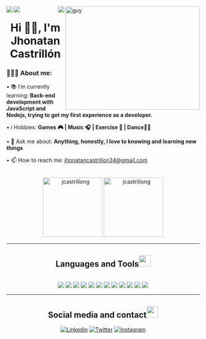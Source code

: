 <img align="right" height="270px" alt="guy" width="350" src="https://i.pinimg.com/originals/e4/26/70/e426702edf874b181aced1e2fa5c6cde.gif" />

<img align="right" src="https://gpvc.arturio.dev/jcastrillong">
<img align="left" src="https://img.shields.io/github/followers/jcastrillong?label=Follow&style=social">
<img align="left" src="https://img.shields.io/twitter/follow/jcastrillong_?label=Follow">


<h1 align="center">Hi 👋🏽, I'm Jhonatan Castrillón</h1>

<div align="left">
    <h3>👨🏽‍💻 About me:</h3>
        <p>• 📚 I’m currently learning: <b>Back-end development with JavaScript and Nodejs, trying to get my first experience as a developer.</b></p>
        <p>• ℹ️ Hobbies: <b>Games 🎮 | Music 🎧 | Exercise 🏃 | Dance🕺🏼</b></p>
        <p>• 💬 Ask me about: <b>Anything, honestly, I love to knowing and learning new things</b></p>
        <p>• 📫 How to reach me: <a href="mailto:jhonatancastrillon34@gmail.com">jhonatancastrillon34@gmail.com</a>
</div>
<br>

<div align="center">
    <img height="155em" src="https://github-readme-stats.vercel.app/api?username=jcastrillong&show_icons=true&theme=slateorange&title_color=1f1396&text_color=0c0c0c&icon_color=0c0c0c&locale=en&hide_border=true&bg_color=bbb8b2" alt="jcastrillong" />
    <img height="155em" src="https://github-readme-stats.vercel.app/api/top-langs?username=jcastrillong&show_icons=true&theme=slateorange&title_color=1f1396&text_color=0c0c0c&icon_color=0c0c0c&layout=compact&hide_border=true&bg_color=bbb8b2" alt="jcastrillong" />
</div>

---
<h2 align="center">Languages and Tools<img src="https://media.giphy.com/media/iY8CRBdQXODJSCERIr/giphy.gif" width="30px"></h2>
<br>
<div align="center">
    <img src="https://img.shields.io/static/v1?label=&message=HTML5&color=%23E34F26&style=for-the-badge&logo=html5&logoColor=whitesmoke">
    <img src="https://img.shields.io/static/v1?label=&message=CSS3&color=%231572B6&style=for-the-badge&logo=css3&logoColor=whitesmoke">
    <img src="https://img.shields.io/static/v1?label=&message=Javascript&color=%23F7DF1E&style=for-the-badge&logo=javascript&logoColor=grey">
    <img src="https://img.shields.io/badge/Java-ED8B00?style=for-the-badge&logo=java&logoColor=white">
    <img src="https://img.shields.io/badge/Python-14354C?style=for-the-badge&logo=python&logoColor=white">
    <img src="https://img.shields.io/badge/Node.js-339933?style=for-the-badge&logo=nodedotjs&logoColor=white">
    <img src="https://img.shields.io/badge/Express.js-000000?style=for-the-badge&logo=express&logoColor=white">
    <img src="https://img.shields.io/badge/npm-CB3837?style=for-the-badge&logo=npm&logoColor=white">
    <img src="https://img.shields.io/badge/Git-F05032?style=for-the-badge&logo=git&logoColor=white">
    <img src="https://img.shields.io/static/v1?label=&message=GITHUB&color=%23181717&style=for-the-badge&logo=github&logoColor=whitesmoke">
    <img src="https://img.shields.io/badge/Visual_Studio_Code-0078D4?style=for-the-badge&logo=visual%20studio%20code&logoColor=white">
    <img src="https://img.shields.io/badge/Postman-FF6C37?style=for-the-badge&logo=Postman&logoColor=white">
</div>

---
<h2 align="center">Social media and contact<img src="https://media.giphy.com/media/iY8CRBdQXODJSCERIr/giphy.gif" width="30px"></h2>
<div align="center">
  <a href="https://www.linkedin.com/in/jcastrillong/" target="_blank"><img src="https://img.shields.io/static/v1?label=&message=Linkedin&color=0A66C2&style=for-the-badge&logo=linkedin&logoColor=whitesmoke" alt="Linkedin"></a>
  <a href="https://twitter.com/jcastrillong_"><img src="https://img.shields.io/badge/Twitter-1DA1F2?style=for-the-badge&logo=twitter&logoColor=white" alt="Twitter" /></a>
  <a href="https://www.instagram.com/jcastrillong/" target="_blank"><img src="https://img.shields.io/static/v1?label=&message=Instagram&color=lightpink&style=for-the-badge&logo=instagram&logoColor=black" alt="Instagram"></a>
</div>

<!---
JhonatanCastrillon/JhonatanCastrillon is a ✨ special ✨ repository because its `README.md` (this file) appears on your GitHub profile.
You can click the Preview link to take a look at your changes.
--->
